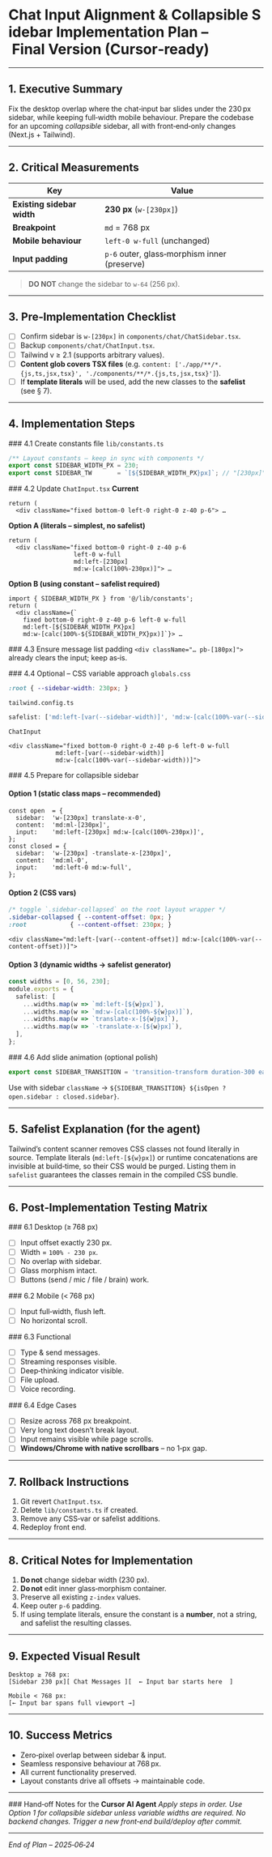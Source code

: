 # Chat Input Alignment & Collapsible Sidebar Implementation Plan – Final Version (Cursor‑ready)

---

## 1. Executive Summary

Fix the desktop overlap where the chat‑input bar slides under the 230 px sidebar, while keeping full‑width mobile behaviour. Prepare the codebase for an upcoming *collapsible* sidebar, all with front‑end‑only changes (Next.js + Tailwind).

---

## 2. Critical Measurements

| Key                        | Value                                        |
| -------------------------- | -------------------------------------------- |
| **Existing sidebar width** | **230 px** (`w-[230px]`)                     |
| **Breakpoint**             | `md` = 768 px                                |
| **Mobile behaviour**       | `left-0 w-full` (unchanged)                  |
| **Input padding**          | `p-6` outer, glass‑morphism inner (preserve) |

> **DO NOT** change the sidebar to `w-64` (256 px).

---

## 3. Pre‑Implementation Checklist

* [ ] Confirm sidebar is `w-[230px]` in `components/chat/ChatSidebar.tsx`.
* [ ] Backup `components/chat/ChatInput.tsx`.
* [ ] Tailwind v ≥ 2.1 (supports arbitrary values).
* [ ] **Content glob covers TSX files** (e.g. `content: ['./app/**/*.{js,ts,jsx,tsx}', './components/**/*.{js,ts,jsx,tsx}']`).
* [ ] If **template literals** will be used, add the new classes to the **safelist** (see § 7).

---

## 4. Implementation Steps

\### 4.1 Create constants file  `lib/constants.ts`

```ts
/** Layout constants – keep in sync with components */
export const SIDEBAR_WIDTH_PX = 230;
export const SIDEBAR_TW       = `[${SIDEBAR_WIDTH_PX}px]`; // "[230px]"
```

\### 4.2 Update `ChatInput.tsx`
**Current**

```tsx
return (
  <div className="fixed bottom-0 left-0 right-0 z-40 p-6"> …
```

**Option A (literals – simplest, no safelist)**

```tsx
return (
  <div className="fixed bottom-0 right-0 z-40 p-6
                  left-0 w-full
                  md:left-[230px]
                  md:w-[calc(100%-230px)]"> …
```

**Option B (using constant – safelist required)**

```tsx
import { SIDEBAR_WIDTH_PX } from '@/lib/constants';
return (
  <div className={`
    fixed bottom-0 right-0 z-40 p-6 left-0 w-full
    md:left-[${SIDEBAR_WIDTH_PX}px]
    md:w-[calc(100%-${SIDEBAR_WIDTH_PX}px)]`}> …
```

\### 4.3 Ensure message list padding
`<div className="… pb-[180px]">` already clears the input; keep as‑is.

\### 4.4 Optional – CSS variable approach
`globals.css`

```css
:root { --sidebar-width: 230px; }
```

`tailwind.config.ts`

```ts
safelist: ['md:left-[var(--sidebar-width)]', 'md:w-[calc(100%-var(--sidebar-width))]']
```

`ChatInput`

```tsx
<div className="fixed bottom-0 right-0 z-40 p-6 left-0 w-full
             md:left-[var(--sidebar-width)]
             md:w-[calc(100%-var(--sidebar-width))]">
```

\### 4.5 Prepare for collapsible sidebar

#### Option 1 (static class maps – **recommended**)

```tsx
const open  = {
  sidebar:  'w-[230px] translate-x-0',
  content:  'md:ml-[230px]',
  input:    'md:left-[230px] md:w-[calc(100%-230px)]',
};
const closed = {
  sidebar:  'w-[230px] -translate-x-[230px]',
  content:  'md:ml-0',
  input:    'md:left-0 md:w-full',
};
```

#### Option 2 (CSS vars)

```css
/* toggle `.sidebar-collapsed` on the root layout wrapper */
.sidebar-collapsed { --content-offset: 0px; }
:root            { --content-offset: 230px; }
```

```tsx
<div className="md:left-[var(--content-offset)] md:w-[calc(100%-var(--content-offset))]">
```

#### Option 3 (dynamic widths → safelist generator)

```ts
const widths = [0, 56, 230];
module.exports = {
  safelist: [
    ...widths.map(w => `md:left-[${w}px]`),
    ...widths.map(w => `md:w-[calc(100%-${w}px)]`),
    ...widths.map(w => `translate-x-[${w}px]`),
    ...widths.map(w => `-translate-x-[${w}px]`),
  ],
};
```

\### 4.6 Add slide animation (optional polish)

```ts
export const SIDEBAR_TRANSITION = 'transition-transform duration-300 ease-in-out';
```

Use with sidebar `className` → `${SIDEBAR_TRANSITION} ${isOpen ? open.sidebar : closed.sidebar}`.

---

## 5. Safelist Explanation (for the agent)

Tailwind’s content scanner removes CSS classes not found literally in source. Template literals (`md:left-[${w}px]`) or runtime concatenations are invisible at build‑time, so their CSS would be purged. Listing them in `safelist` guarantees the classes remain in the compiled CSS bundle.

---

## 6. Post‑Implementation Testing Matrix

\### 6.1 Desktop (≥ 768 px)

* [ ] Input offset exactly 230 px.
* [ ] Width = `100% - 230 px`.
* [ ] No overlap with sidebar.
* [ ] Glass morphism intact.
* [ ] Buttons (send / mic / file / brain) work.

\### 6.2 Mobile (< 768 px)

* [ ] Input full‑width, flush left.
* [ ] No horizontal scroll.

\### 6.3 Functional

* [ ] Type & send messages.
* [ ] Streaming responses visible.
* [ ] Deep‑thinking indicator visible.
* [ ] File upload.
* [ ] Voice recording.

\### 6.4 Edge Cases

* [ ] Resize across 768 px breakpoint.
* [ ] Very long text doesn’t break layout.
* [ ] Input remains visible while page scrolls.
* [ ] **Windows/Chrome with native scrollbars** – no 1‑px gap.

---

## 7. Rollback Instructions

1. Git revert `ChatInput.tsx`.
2. Delete `lib/constants.ts` if created.
3. Remove any CSS‑var or safelist additions.
4. Redeploy front end.

---

## 8. Critical Notes for Implementation

1. **Do not** change sidebar width (230 px).
2. **Do not** edit inner glass‑morphism container.
3. Preserve all existing `z‑index` values.
4. Keep outer `p‑6` padding.
5. If using template literals, ensure the constant is a **number**, not a string, and safelist the resulting classes.

---

## 9. Expected Visual Result

```
Desktop ≥ 768 px:
[Sidebar 230 px][ Chat Messages ][  ← Input bar starts here  ]

Mobile < 768 px:
[← Input bar spans full viewport →]
```

---

## 10. Success Metrics

* Zero‑pixel overlap between sidebar & input.
* Seamless responsive behaviour at 768 px.
* All current functionality preserved.
* Layout constants drive all offsets → maintainable code.

---

\### Hand‑off Notes for the **Cursor AI Agent**
*Apply steps in order. Use Option 1 for collapsible sidebar unless variable widths are required.*
*No backend changes. Trigger a new front‑end build/deploy after commit.*

---

*End of Plan – 2025‑06‑24*
